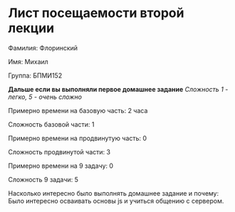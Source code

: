 # Лист посещаемости второй лекции

Фамилия: Флоринский

Имя: Михаил

Группа: БПМИ152

**Дальше если вы выполняли первое домашнее задание**
*Сложность 1 - легко, 5 - очень сложно*

Примерно времени на базовую часть: 2 часа

Сложность базовой части: 1

Примерно времени на продвинутую часть: 0

Сложность продвинутой части: 3

Примерно времени на 9 задачу: 0

Сложность 9 задачи: 5

Насколько интересно было выполнять домашнее задание и почему: Было интересно осваивать основы js и учиться общению с сервером.
